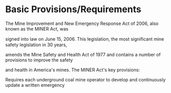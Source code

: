 # Basic Provisions/Requirements

The Mine Improvement and New Emergency Response Act of 2006, also known as the MINER Act, was

signed into law on June 15, 2006. This legislation, the most signiﬁcant mine safety legislation in 30 years,

amends the Mine Safety and Health Act of 1977 and contains a number of provisions to improve the safety

and health in America's mines. The MINER Act's key provisions:

Requires each underground coal mine operator to develop and continuously update a written emergency